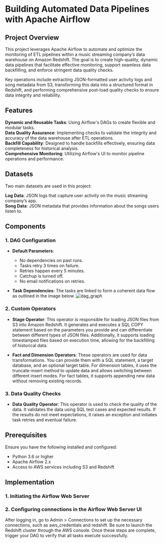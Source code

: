 # Building Automated Data Pipelines with Apache Airflow

## Project Overview

This project leverages Apache Airflow to automate and optimize the monitoring of ETL pipelines within a music streaming company’s data warehouse on Amazon Redshift. The goal is to create high-quality, dynamic data pipelines that facilitate effective monitoring, support seamless data backfilling, and enforce stringent data quality checks.

Key operations include extracting JSON-formatted user activity logs and song metadata from S3, transforming this data into a structured format in Redshift, and performing comprehensive post-load quality checks to ensure data integrity and reliability.

## Features

**Dynamic and Reusable Tasks**: Using Airflow's DAGs to create flexible and modular tasks.  
**Data Quality Assurance**: Implementing checks to validate the integrity and accuracy of the data warehouse after ETL operations.  
**Backfill Capability**: Designed to handle backfills effectively, ensuring data completeness for historical analysis.  
**Comprehensive Monitoring**: Utilizing Airflow's UI to monitor pipeline operations and performance.  

## Datasets

Two main datasets are used in this project:

**Log Data**: JSON logs that capture user activity on the music streaming company’s app.  
**Song Data**: JSON metadata that provides information about the songs users listen to.

## Components

### 1. DAG Configuration

- **Default Parameters**:
  - No dependencies on past runs.
  - Tasks retry 3 times on failure.
  - Retries happen every 5 minutes.
  - Catchup is turned off.
  - No email notifications on retries.

- **Task Dependencies**: 
  The tasks are linked to form a coherent data flow as outlined in the image below.
![dag_graph](https://github.com/user-attachments/assets/9e1eb3a5-6d35-4161-9707-25f7832d3914)

### 2. Custom Operators

- **Stage Operator**: 
  This operator is responsible for loading JSON files from S3 into Amazon Redshift. It generates and executes a SQL COPY statement based on the parameters you provide and can differentiate between different types of JSON files. Additionally, it supports loading timestamped files based on execution time, allowing for the backfilling of historical data.

- **Fact and Dimension Operators**: 
 These operators are used for data transformations. You can provide them with a SQL statement, a target database, and an optional target table. For dimension tables, it uses the truncate-insert method to update data and allows switching between different insert modes. For fact tables, it supports appending new data without removing existing records.

### 3. Data Quality Checks

- **Data Quality Operator**:
 This operator is used to check the quality of the data. It validates the data using SQL test cases and expected results. If the results do not meet expectations, it raises an exception and initiates task retries and eventual failure.

## Prerequisites
Ensure you have the following installed and configured:

- Python 3.6 or higher
- Apache Airflow 2.x
- Access to AWS services including S3 and Redshift

## Implementation

### 1. Initiating the Airflow Web Server  
### 2. Configuring connections in the Airflow Web Server UI
After logging in, go to Admin > Connections to set up the necessary connections, such as aws_credentials and redshift. Be sure to launch the Redshift cluster through the AWS console. Once these steps are complete, trigger your DAG to verify that all tasks execute successfully.

